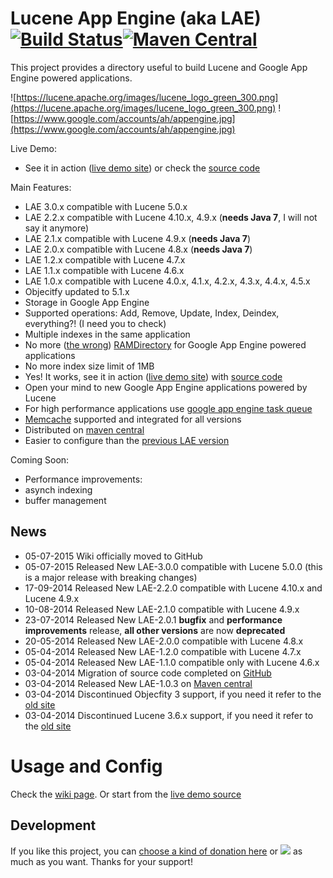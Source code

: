 Lucene App Engine (aka LAE) [![Build Status](https://travis-ci.org/UltimaPhoenix/luceneappengine.svg?branch=master)](https://travis-ci.org/UltimaPhoenix/luceneappengine)[![Maven Central](https://maven-badges.herokuapp.com/maven-central/com.googlecode.luceneappengine/luceneappengine/badge.svg)](https://maven-badges.herokuapp.com/maven-central/com.googlecode.luceneappengine/luceneappengine)
===============

This project provides a directory useful to build Lucene and Google App Engine powered applications.

![https://lucene.apache.org/images/lucene_logo_green_300.png](https://lucene.apache.org/images/lucene_logo_green_300.png) ![https://www.google.com/accounts/ah/appengine.jpg](https://www.google.com/accounts/ah/appengine.jpg)

Live Demo:
 * See it in action ([live demo site](https://bigtable-lucene.appspot.com)) or check the [source code](https://github.com/UltimaPhoenix/lucene-appengine-examples)

Main Features:
  * LAE 3.0.x compatible with Lucene 5.0.x
  * LAE 2.2.x compatible with Lucene 4.10.x, 4.9.x (**needs Java 7**, I will not say it anymore)
  * LAE 2.1.x compatible with Lucene 4.9.x (**needs Java 7**)
  * LAE 2.0.x compatible with Lucene 4.8.x (**needs Java 7**)
  * LAE 1.2.x compatible with Lucene 4.7.x
  * LAE 1.1.x compatible with Lucene 4.6.x
  * LAE 1.0.x compatible with Lucene 4.0.x, 4.1.x, 4.2.x, 4.3.x, 4.4.x, 4.5.x
  * Objecitfy updated to 5.1.x
  * Storage in Google App Engine
  * Supported operations: Add, Remove, Update, Index, Deindex, everything?! (I need you to check)
  * Multiple indexes in the same application
  * No more ([the wrong](http://stackoverflow.com/questions/9176993/disable-concurrentmergescheduler-in-lucene-3-5-0/12164826#12164826)) [RAMDirectory](http://lucene.apache.org/core/3_6_1/api/all/org/apache/lucene/store/RAMDirectory.html) for Google App Engine powered applications
  * No more index size limit of 1MB
  * Yes! It works, see it in action ([live demo site](https://bigtable-lucene.appspot.com)) with  [source code](https://github.com/UltimaPhoenix/lucene-appengine-examples)
  * Open your mind to new Google App Engine applications powered by Lucene
  * For high performance applications use [google app engine task queue](https://developers.google.com/appengine/docs/java/taskqueue)
  * [Memcache](https://developers.google.com/appengine/docs/java/memcache/) supported and integrated for all versions
  * Distributed on [maven central](http://search.maven.org/#search%7Cga%7C1%7Cg%3A%22com.googlecode.luceneappengine%22)
  * Easier to configure than the [previous LAE version](https://code.google.com/p/lucene-appengine)

Coming Soon:
  * Performance improvements:
  * asynch indexing
  * buffer management

## News
  * 05-07-2015 Wiki officially moved to GitHub
  * 05-07-2015 Released New LAE-3.0.0 compatible with Lucene 5.0.0 (this is a major release with breaking changes)
  * 17-09-2014 Released New LAE-2.2.0 compatible with Lucene 4.10.x and Lucene 4.9.x 
  * 10-08-2014 Released New LAE-2.1.0 compatible with Lucene 4.9.x 
  * 23-07-2014 Released New LAE-2.0.1 **bugfix** and **performance improvements** release, **all other versions** are now **deprecated**
  * 20-05-2014 Released New LAE-2.0.0 compatible with Lucene 4.8.x
  * 05-04-2014 Released New LAE-1.2.0 compatible with Lucene 4.7.x
  * 05-04-2014 Released New LAE-1.1.0 compatible only with Lucene 4.6.x
  * 03-04-2014 Migration of source code completed on [GitHub](https://github.com/UltimaPhoenix/luceneappengine)
  * 03-04-2014 Released New LAE-1.0.3 on [Maven central](http://search.maven.org/#search%7Cga%7C1%7Cg%3A%22com.googlecode.luceneappengine%22)
  * 03-04-2014 Discontinued Objecfity 3 support, if you need it refer to the [old site](https://code.google.com/p/lucene-appengine)
  * 03-04-2014 Discontinued Lucene 3.6.x support, if you need it refer to the [old site](https://code.google.com/p/lucene-appengine)


# Usage and Config
Check the [wiki page](../../wiki/Usage-and-Configuration). Or start from the [live demo source](https://github.com/UltimaPhoenix/lucene-appengine-examples)

## Development
If you like this project, you can [choose a kind of donation here](../../wiki/Donate) or
[![](https://www.paypalobjects.com/en_GB/i/btn/btn_donate_LG.gif)](https://www.paypal.com/cgi-bin/webscr?cmd=_donations&business=LJXCLX64T7Z74&lc=GB&item_name=Lucene%20App%20Engine%20Project&item_number=LuceneAppEngine&currency_code=EUR&bn=PP%2dDonationsBF%3abtn_donate_LG%2egif%3aNonHosted) as much as you want. Thanks for your support!
